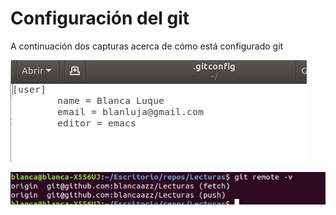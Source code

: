 # Configuración del git

A continuación dos capturas acerca de cómo está configurado git

![fichero de configuración](img/gitconfig.png)

![con git remote](img/gitremote.png)